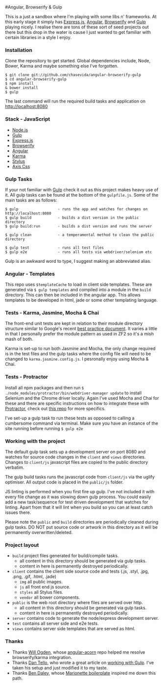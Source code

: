 #Angular, Browserify & Gulp

This is a just a sandbox where I'm playing with some libs n' frameworks. At this early stage it simply has [Express.js](http://expressjs.com/), [Angular](https://angularjs.org/), [Browserify](http://browserify.org/) and [Gulp](http://gulpjs.com/) playing nicely. I realise there are tons of these sort of seed projects out there but this drop in the water is cause I just wanted to get familiar with certain libraries in a style I enjoy.


### Installation
Clone the repository to get started. Global dependencies include, Node, Bower, Karma and maybe something else I've forgotten.

	$ git clone git://github.com/chasevida/angular-browserify-gulp
	$ cd angular-browserify-gulp
	$ npm install
	& bower install
	$ gulp

The last command will run the required build tasks and application on [http://localhost:8080](http://localhost:8080)

### Stack - JavaScript

* 	[Node.js](http://nodejs.org/)
* 	[Gulp](http://gulpjs.com/)
*	[Express.js](http://expressjs.com/)
*	[Browserify](http://browserify.org/)
*	[Angular](https://angularjs.org/)
*	[Karma](https://karma-runner.github.io)
*	[Stylus](http://learnboost.github.io/stylus/)
*	[Axis Css](http://roots.cx/axis/)

### Gulp Tasks
If your not familiar with [Gulp](http://gulpjs.com/) check it out as this project makes heavy use of it. All gulp tasks can be found at the bottom of the `gulpfile.js`. Some of the main tasks are as follows:

	$ gulp					- runs the app and watches for changes on http://localhost:8080
	$ gulp build			- builds a dist version in the public directory
	$ gulp build:run 		- builds a dist version and runs the server
	
	$ gulp clean 			- a temperamental method to clean the public directory
	
	$ gulp test				- runs all test files
	$ gulp e2e  			- runs all tests via webdriver/selenium etc

Gulp is an awkward word to type, I suggest making an abbreviated alias.

### Angular - Templates
This repo uses `$templateCache` to load in client side templates. These are generated via `$ gulp templates` and compiled into a module in the `build` directory. This can then be included in the angular app. This allows templates to be developed in html, jade or some other templating language.

### Tests - Karma, Jasmine, Mocha & Chai
The front-end unit tests are kept in relation to their module directory structure similar to Google's recent [best practice document](https://docs.google.com/a/chasevida.com/document/d/1XXMvReO8-Awi1EZXAXS4PzDzdNvV6pGcuaF4Q9821Es/pub). It varies a little in that I personally prefer the module pattern as used in ZF2 so it's a mish mash of both.

Karma is set-up to run both Jasmine and Mocha, the only change required is in the test files and the gulp tasks where the config file will need to be changed to `karma.jasmine.config.js`. I pesronally enjoy using Mocha & Chai.

### Tests - Protractor
Install all npm packages and then run `$ ./node_modules/protractor/bin/webdriver-manager update` to install Selenium and the Chrome driver locally. Again I've used Mocha and Chai for these and there are specific instructions on how to integrate these with [Protractor](https://github.com/angular/protractor), check out [this repo](https://github.com/angular/protractor/blob/master/docs/using-mocha.md) for more specifics. 

I've set-up a gulp task to run these tests as opposed to calling a cumbersome command via terminal. Make sure you have an instance of the site running before running `$ gulp e2e`

### Working with the project
The default gulp task sets up a development server on port 8080 and watches for source code changes in the `client` and `views` directories. Changes to `client/js` javascript files are copied to the public directory verbatim.

The gulp build tasks runs the javascript code from `client/js` via the uglify optimiser. All output code is placed in the `public/js` folder.

JS linting is performed when you first fire up gulp. I've not included it with every file change as it was slowing down gulp process. You could easily add a new task/sequence for test driven development that watches for linting. Apart from that it will lint when you build so you can at least catch issues there.

Please note the `public` and `build` directories are periodically cleaned during gulp tasks. DO NOT put source code or artwork in this directory as it will be permanently overwritten/deleted.

### Project layout
* 	`build` project files generated for build/compile tasks. 
 	* 	all content in this directory should be generated via gulp tasks.
 	* 	content in here is permanently destroyed periodically.
*	`client` contains the client side source code and tests (.js, .styl, .jpg, .png, .gif, .html, .jade)
	*   `img` all public images.
	* 	`js` all front end js source.
	* 	`styles` all Stylus files.
	* 	`vendor` all bower components.
*	`public` is the web root directory where files are served over http.
	* 	all content in this directory should be generated via gulp tasks.
	* 	content in here is permanently destroyed periodically.
*	`server` contains code to generate the node/express development server.
*	`test` contains all server side and e2e tests.
*	`views` contains server side templates that are served as html.


### Thanks
*	Thanks [Will Ogden](https://github.com/willogden), whose [angular-acorn](https://github.com/willogden/angular-acorn) repo helped me resolve browserify/karma integration.
*	Thanks [Dan Tello](https://github.com/greypants), who wrote a great article on [working with Gulp](http://viget.com/extend/gulp-browserify-starter-faq). I've taken his setup and just modified it to my taste.
* 	Thanks [Ben Daley](https://github.com/at0g), whose [Marionette boilerplate](https://github.com/at0g/bens-boilerplate)  inspired me down this path.
